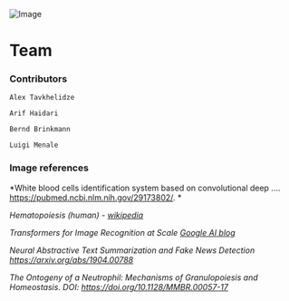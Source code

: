 ![Image](https://th.bing.com/th/id/OIG3.5ug1KPQdm0oRE9CuYklx?pid=ImgGn "Image")

# Team

### Contributors

    Alex Tavkhelidze

    Arif Haidari

    Bernd Brinkmann

    Luigi Menale

### Image references

   *White blood cells identification system based on convolutional deep .... https://pubmed.ncbi.nlm.nih.gov/29173802/. *  
   
   *Hematopoiesis (human) - [wikipedia](https://fr.wikipedia.org/wiki/Fichier:Hematopoiesis_(human)_diagram.png)*  
   
   *Transformers for Image Recognition at Scale [Google AI blog](https://ai.googleblog.com/2020/12/transformers-for-image-recognition-at.html)*
   
   *Neural Abstractive Text Summarization and Fake News Detection https://arxiv.org/abs/1904.00788*  

   *The Ontogeny of a Neutrophil: Mechanisms of Granulopoiesis and Homeostasis. DOI: https://doi.org/10.1128/MMBR.00057-17*